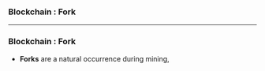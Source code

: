 ### Blockchain : Fork

--------------------------------------------------------

### Blockchain : Fork

* **Forks** are a natural occurrence during mining, 
